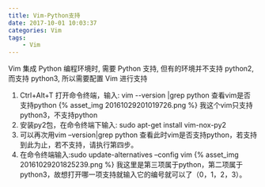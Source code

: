 ```yaml
---
title: Vim-Python支持
date: 2017-10-01 10:03:37
categories: Vim
tags:
    - Vim
---
```


Vim 集成 Python 编程环境时, 需要 Python 支持, 但有的环境并不支持 python2, 而支持 python3, 所以需要配置 Vim 进行支持

<!-- more -->

1. Ctrl+Alt+T 打开命令终端，输入: vim --version |grep python 查看vim是否支持python
{% asset_img 20161029201019726.png %}
我这个vim只支持python3，不支持python
2. 安装py2包，在命令终端下输入: sudo apt-get install vim-nox-py2
3. 可以再次用vim –version|grep python 查看此时vim是否支持python，若支持到此为止，若不支持，请执行第四步。 
4. 在命令终端输入:sudo update-alternatives –config vim
{% asset_img 20161029201825239.png %}
我这里是第三项属于python，第二项属于python3，故想打开哪一项支持就输入它的编号就可以了（0，1，2，3）。

